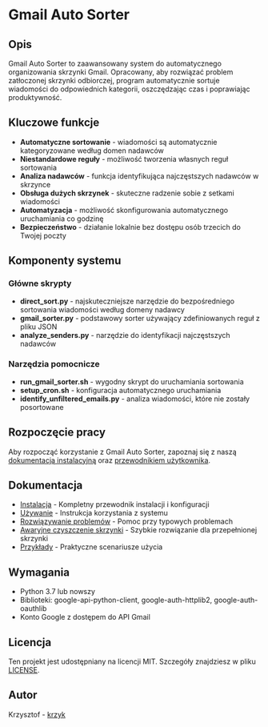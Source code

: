 # Gmail Auto Sorter

## Opis

Gmail Auto Sorter to zaawansowany system do automatycznego organizowania skrzynki Gmail. Opracowany, aby rozwiązać problem zatłoczonej skrzynki odbiorczej, program automatycznie sortuje wiadomości do odpowiednich kategorii, oszczędzając czas i poprawiając produktywność.

## Kluczowe funkcje

- **Automatyczne sortowanie** - wiadomości są automatycznie kategoryzowane według domen nadawców
- **Niestandardowe reguły** - możliwość tworzenia własnych reguł sortowania
- **Analiza nadawców** - funkcja identyfikująca najczęstszych nadawców w skrzynce
- **Obsługa dużych skrzynek** - skuteczne radzenie sobie z setkami wiadomości
- **Automatyzacja** - możliwość skonfigurowania automatycznego uruchamiania co godzinę
- **Bezpieczeństwo** - działanie lokalnie bez dostępu osób trzecich do Twojej poczty

## Komponenty systemu

### Główne skrypty

- **direct_sort.py** - najskuteczniejsze narzędzie do bezpośredniego sortowania wiadomości według domeny nadawcy
- **gmail_sorter.py** - podstawowy sorter używający zdefiniowanych reguł z pliku JSON
- **analyze_senders.py** - narzędzie do identyfikacji najczęstszych nadawców

### Narzędzia pomocnicze

- **run_gmail_sorter.sh** - wygodny skrypt do uruchamiania sortowania
- **setup_cron.sh** - konfiguracja automatycznego uruchamiania
- **identify_unfiltered_emails.py** - analiza wiadomości, które nie zostały posortowane

## Rozpoczęcie pracy

Aby rozpocząć korzystanie z Gmail Auto Sorter, zapoznaj się z naszą [dokumentacją instalacyjną](INSTALLATION.md) oraz [przewodnikiem użytkownika](USAGE.md).

## Dokumentacja

- [Instalacja](INSTALLATION.md) - Kompletny przewodnik instalacji i konfiguracji
- [Używanie](USAGE.md) - Instrukcja korzystania z systemu
- [Rozwiązywanie problemów](TROUBLESHOOTING.md) - Pomoc przy typowych problemach
- [Awaryjne czyszczenie skrzynki](EMERGENCY.md) - Szybkie rozwiązanie dla przepełnionej skrzynki
- [Przykłady](EXAMPLES.md) - Praktyczne scenariusze użycia

## Wymagania

- Python 3.7 lub nowszy
- Biblioteki: google-api-python-client, google-auth-httplib2, google-auth-oauthlib
- Konto Google z dostępem do API Gmail

## Licencja

Ten projekt jest udostępniany na licencji MIT. Szczegóły znajdziesz w pliku [LICENSE](LICENSE).

## Autor

Krzysztof - [krzyk](https://github.com/krzyk)
